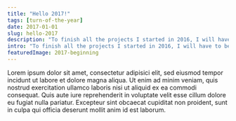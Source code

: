```yaml
---
title: "Hello 2017!"
tags: [turn-of-the-year]
date: 2017-01-01
slug: hello-2017
description: "To finish all the projects I started in 2016, I will have to be disciplined and focused in 2017. Discipline and focus, what delightful words to start 2017."
intro: "To finish all the projects I started in 2016, I will have to be disciplined and focused in 2017. Discipline and focus... what delightful words to start a new year."
featuredImage: 2017-beginning
---
```


Lorem ipsum dolor sit amet, consectetur adipisici elit, sed eiusmod tempor incidunt ut labore et dolore magna aliqua.
Ut enim ad minim veniam, quis nostrud exercitation ullamco laboris nisi ut aliquid ex ea commodi consequat.
Quis aute iure reprehenderit in voluptate velit esse cillum dolore eu fugiat nulla pariatur.
Excepteur sint obcaecat cupiditat non proident, sunt in culpa qui officia deserunt mollit anim id est laborum.